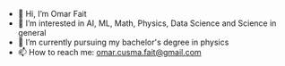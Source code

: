 - 👋 Hi, I’m Omar Fait
- 👀 I’m interested in AI, ML, Math, Physics, Data Science and Science in general
- 🌱 I’m currently pursuing my bachelor's degree in physics 
- 📫 How to reach me: omar.cusma.fait@gmail.com
